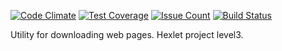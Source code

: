 [![Code Climate](https://codeclimate.com/github/tysky/project-lvl3-s122/badges/gpa.svg)](https://codeclimate.com/github/tysky/project-lvl3-s122)
[![Test Coverage](https://codeclimate.com/github/tysky/project-lvl3-s122/badges/coverage.svg)](https://codeclimate.com/github/tysky/project-lvl3-s122/coverage)
[![Issue Count](https://codeclimate.com/github/tysky/project-lvl3-s122/badges/issue_count.svg)](https://codeclimate.com/github/tysky/project-lvl3-s122)
[![Build Status](https://travis-ci.org/tysky/project-lvl3-s122.svg?branch=master)](https://travis-ci.org/tysky/project-lvl3-s122)


Utility for downloading web pages. Hexlet project level3.
